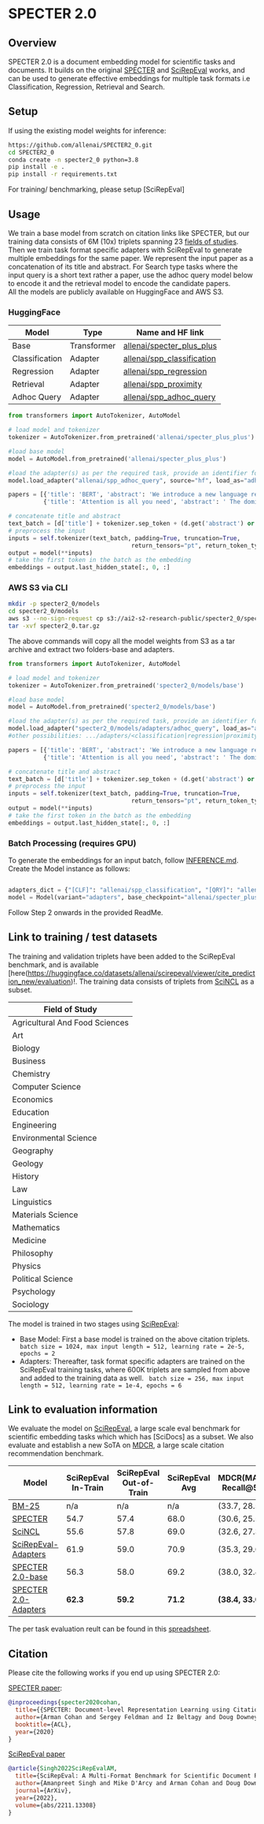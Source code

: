 # SPECTER 2.0

## Overview
SPECTER 2.0 is a document embedding model for scientific tasks and documents. It builds on the original [SPECTER](https://github.com/allenai/specter) and [SciRepEval](https://github.com/allenai/scirepeval) works, and can be used to generate effective embeddings for multiple task formats i.e Classification, Regression, Retrieval and Search. 

## Setup
If using the existing model weights for inference:
```bash
https://github.com/allenai/SPECTER2_0.git
cd SPECTER2_0
conda create -n specter2_0 python=3.8
pip install -e .
pip install -r requirements.txt
```
For training/ benchmarking, please setup [SciRepEval]


## Usage
We train a base model from scratch on citation links like SPECTER, but our training data consists of 6M (10x) triplets spanning 23 [fields of studies](https://api.semanticscholar.org/CorpusID:256194545). 
Then we train task format specific adapters with SciRepEval to generate multiple embeddings for the same paper.
We represent the input paper as a concatenation of its title and abstract.
For Search type tasks where the input query is a short text rather a paper, use the adhoc query model below to encode it and the retrieval model to encode the candidate papers.  
All the models are publicly available on HuggingFace and AWS S3.

### HuggingFace
|Model|Type|Name and HF link|
|--|--|--|
|Base|Transformer|[allenai/specter_plus_plus](https://huggingface.co/allenai/specter_plus_plus)|
|Classification|Adapter|[allenai/spp_classification](https://huggingface.co/allenai/spp_classification)|
|Regression|Adapter|[allenai/spp_regression](https://huggingface.co/allenai/spp_regression)|
|Retrieval|Adapter|[allenai/spp_proximity](https://huggingface.co/allenai/spp_proximity)|
|Adhoc Query|Adapter|[allenai/spp_adhoc_query](https://huggingface.co/allenai/spp_adhoc_query)|

```python
from transformers import AutoTokenizer, AutoModel

# load model and tokenizer
tokenizer = AutoTokenizer.from_pretrained('allenai/specter_plus_plus')

#load base model
model = AutoModel.from_pretrained('allenai/specter_plus_plus')

#load the adapter(s) as per the required task, provide an identifier for the adapter in load_as argument and activate it
model.load_adapter("allenai/spp_adhoc_query", source="hf", load_as="adhoc_query", set_active=True)

papers = [{'title': 'BERT', 'abstract': 'We introduce a new language representation model called BERT'},
          {'title': 'Attention is all you need', 'abstract': ' The dominant sequence transduction models are based on complex recurrent or convolutional neural networks'}]

# concatenate title and abstract
text_batch = [d['title'] + tokenizer.sep_token + (d.get('abstract') or '') for d in papers]
# preprocess the input
inputs = self.tokenizer(text_batch, padding=True, truncation=True,
                                   return_tensors="pt", return_token_type_ids=False, max_length=512)
output = model(**inputs)
# take the first token in the batch as the embedding
embeddings = output.last_hidden_state[:, 0, :]
```

### AWS S3 via CLI
```bash
mkdir -p specter2_0/models
cd specter2_0/models
aws s3 --no-sign-request cp s3://ai2-s2-research-public/specter2_0/specter2_0.tar.gz .
tar -xvf specter2_0.tar.gz
```
The above commands will copy all the model weights from S3 as a tar archive and extract two folders-base and adapters.

```python
from transformers import AutoTokenizer, AutoModel

# load model and tokenizer
tokenizer = AutoTokenizer.from_pretrained('specter2_0/models/base')

#load base model
model = AutoModel.from_pretrained('specter2_0/models/base')

#load the adapter(s) as per the required task, provide an identifier for the adapter in load_as argument and activate it
model.load_adapter("specter2_0/models/adapters/adhoc_query", load_as="adhoc_query", set_active=True) 
#other possibilities: .../adapters/<classification|regression|proximity>

papers = [{'title': 'BERT', 'abstract': 'We introduce a new language representation model called BERT'},
          {'title': 'Attention is all you need', 'abstract': ' The dominant sequence transduction models are based on complex recurrent or convolutional neural networks'}]

# concatenate title and abstract
text_batch = [d['title'] + tokenizer.sep_token + (d.get('abstract') or '') for d in papers]
# preprocess the input
inputs = self.tokenizer(text_batch, padding=True, truncation=True,
                                   return_tensors="pt", return_token_type_ids=False, max_length=512)
output = model(**inputs)
# take the first token in the batch as the embedding
embeddings = output.last_hidden_state[:, 0, :]
```

### Batch Processing (requires GPU)
To generate the embeddings for an input batch, follow [INFERENCE.md](https://github.com/allenai/scirepeval/blob/main/evaluation/INFERENCE.md).
Create the Model instance as follows:
```python

adapters_dict = {"[CLF]": "allenai/spp_classification", "[QRY]": "allenai/spp_adhoc_query", "[RGN]": "allenai/spp_regression", "[PRX]": "allenai/spp_proximity"}
model = Model(variant="adapters", base_checkpoint="allenai/specter_plus_plus", adapters_load_from=adapters_dict, all_tasks=["[CLF]", "[QRY]", "[RGN]", "[PRX]"])
```
Follow Step 2 onwards in the provided ReadMe.

## Link to training / test datasets

The training and validation triplets have been added to the SciRepEval benchmark, and is available [here(https://huggingface.co/datasets/allenai/scirepeval/viewer/cite_prediction_new/evaluation)!.
The training data consists of triplets from [SciNCL](https://github.com/malteos/scincl) as a subset.

|Field of Study|
|-|
|Agricultural And Food Sciences|
|Art|
|Biology|
|Business|
|Chemistry|
|Computer Science|
|Economics|
|Education|
|Engineering|
|Environmental Science|
|Geography|
|Geology|
|History|
|Law|
|Linguistics|
|Materials Science|
|Mathematics|
|Medicine|
|Philosophy|
|Physics|
|Political Science|
|Psychology|
|Sociology|

The model is trained in two stages using [SciRepEval](https://github.com/allenai/scirepeval/blob/main/training/TRAINING.md):
- Base Model: First a base model is trained on the above citation triplets.
``` batch size = 1024, max input length = 512, learning rate = 2e-5, epochs = 2```
- Adapters: Thereafter, task format specific adapters are trained on the SciRepEval training tasks, where 600K triplets are sampled from above and added to the training data as well.
``` batch size = 256, max input length = 512, learning rate = 1e-4, epochs = 6```


## Link to evaluation information
We evaluate the model on [SciRepEval](https://github.com/allenai/scirepeval), a large scale eval benchmark for scientific embedding tasks which which has [SciDocs] as a subset.
We also evaluate and establish a new SoTA on [MDCR](https://github.com/zoranmedic/mdcr), a large scale citation recommendation benchmark.

|Model|SciRepEval In-Train|SciRepEval Out-of-Train|SciRepEval Avg|MDCR(MAP, Recall@5)|
|--|--|--|--|--|
|[BM-25](https://api.semanticscholar.org/CorpusID:252199740)|n/a|n/a|n/a|(33.7, 28.5)|
|[SPECTER](https://huggingface.co/allenai/specter)|54.7|57.4|68.0|(30.6, 25.5)|
|[SciNCL](https://huggingface.co/malteos/scincl)|55.6|57.8|69.0|(32.6, 27.3)|
|[SciRepEval-Adapters](https://huggingface.co/models?search=scirepeval)|61.9|59.0|70.9|(35.3, 29.6)|
|[SPECTER 2.0-base](https://huggingface.co/allenai/specter_plus_plus)|56.3|58.0|69.2|(38.0, 32.4)|
|[SPECTER 2.0-Adapters](https://huggingface.co/models?search=allen/spp)|**62.3**|**59.2**|**71.2**|**(38.4, 33.0)**|

The per task evaluation reult can be found in this [spreadsheet](https://docs.google.com/spreadsheets/d/1JMq-jR4M8KU119cvglUDmMwwzd60Z3vyvn3VqhPn9EY/edit?pli=1#gid=1223599722).

## Citation
Please cite the following works if you end up using SPECTER 2.0:

[SPECTER paper](https://api.semanticscholar.org/CorpusID:215768677):  

```bibtex
@inproceedings{specter2020cohan,
  title={{SPECTER: Document-level Representation Learning using Citation-informed Transformers}},
  author={Arman Cohan and Sergey Feldman and Iz Beltagy and Doug Downey and Daniel S. Weld},
  booktitle={ACL},
  year={2020}
}
```
[SciRepEval paper](https://api.semanticscholar.org/CorpusID:254018137)
```bibtex
@article{Singh2022SciRepEvalAM,
  title={SciRepEval: A Multi-Format Benchmark for Scientific Document Representations},
  author={Amanpreet Singh and Mike D'Arcy and Arman Cohan and Doug Downey and Sergey Feldman},
  journal={ArXiv},
  year={2022},
  volume={abs/2211.13308}
}
```


